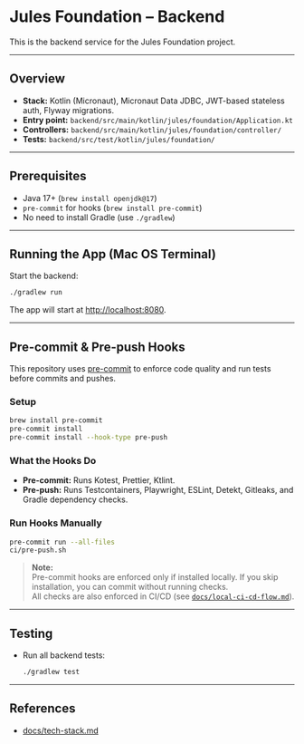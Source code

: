 # Jules Foundation – Backend

This is the backend service for the Jules Foundation project.

---

## Overview

- **Stack:** Kotlin (Micronaut), Micronaut Data JDBC, JWT-based stateless auth, Flyway migrations.
- **Entry point:** `backend/src/main/kotlin/jules/foundation/Application.kt`
- **Controllers:** `backend/src/main/kotlin/jules/foundation/controller/`
- **Tests:** `backend/src/test/kotlin/jules/foundation/`

---

## Prerequisites

- Java 17+ (`brew install openjdk@17`)
- `pre-commit` for hooks (`brew install pre-commit`)
- No need to install Gradle (use `./gradlew`)

---

## Running the App (Mac OS Terminal)

Start the backend:

```sh
./gradlew run
```

The app will start at [http://localhost:8080](http://localhost:8080).

---

## Pre-commit & Pre-push Hooks

This repository uses [pre-commit](https://pre-commit.com/) to enforce code quality and run tests before commits and pushes.

### Setup

```sh
brew install pre-commit
pre-commit install
pre-commit install --hook-type pre-push
```

### What the Hooks Do

- **Pre-commit:** Runs Kotest, Prettier, Ktlint.
- **Pre-push:** Runs Testcontainers, Playwright, ESLint, Detekt, Gitleaks, and Gradle dependency checks.

### Run Hooks Manually

```sh
pre-commit run --all-files
ci/pre-push.sh
```

> **Note:**  
> Pre-commit hooks are enforced only if installed locally. If you skip installation, you can commit without running checks.  
> All checks are also enforced in CI/CD (see [`docs/local-ci-cd-flow.md`](../docs/local-ci-cd-flow.md)).

---

## Testing

- Run all backend tests:
  ```sh
  ./gradlew test
  ```

---

## References

- [docs/tech-stack.md](../docs/tech-stack.md)

